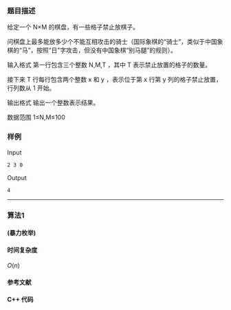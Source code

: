 ### 题目描述

给定一个  N×M  的棋盘，有一些格子禁止放棋子。

问棋盘上最多能放多少个不能互相攻击的骑士（国际象棋的“骑士”，类似于中国象棋的“马”，按照“日”字攻击，但没有中国象棋“别马腿”的规则）。

输入格式
第一行包含三个整数  N,M,T ，其中  T  表示禁止放置的格子的数量。

接下来  T  行每行包含两个整数  x  和  y ，表示位于第  x  行第  y  列的格子禁止放置，行列数从  1  开始。

输出格式
输出一个整数表示结果。

数据范围
1≤N,M≤100

### 样例

Input

```
2 3 0
```

Output

```
4
```

----------

### 算法1
#### (暴力枚举)


#### 时间复杂度

$O(n)$

#### 参考文献

#### C++ 代码

``` cpp

```